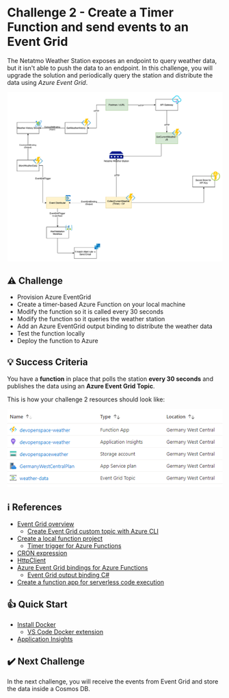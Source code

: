 # Challenge 2 - Create a Timer Function and send events to an Event Grid

The Netatmo Weather Station exposes an endpoint to query weather data, but it isn't able to push the data to an endpoint. In this challenge, you will upgrade the solution and periodically query the station and distribute the data using *Azure Event Grid*.

![Architecture](/Assets/Images/challange-2/architecture.png)

## ⚠️ Challenge

* Provision Azure EventGrid
* Create a timer-based Azure Function on your local machine
* Modify the function so it is called every 30 seconds
* Modify the function so it queries the weather station
* Add an Azure EventGrid output binding to distribute the weather data
* Test the function locally
* Deploy the function to Azure

## 💡 Success Criteria

You have a **function** in place that polls the station **every 30 seconds** and publishes the data using an **Azure Event Grid Topic**.

This is how your challenge 2 resources should look like:

![Resource group](/Assets/Images/challange-2/resoruce-group.png)

## ℹ️ References

* [Event Grid overview](https://docs.microsoft.com/en-us/azure/event-grid/overview)
  * [Create Event Grid custom topic with Azure CLI](https://docs.microsoft.com/en-us/azure/event-grid/scripts/event-grid-cli-create-custom-topic?WT.mc_id=AZ-MVP-5003203)
* [Create a local function project](https://docs.microsoft.com/en-us/azure/azure-functions/functions-create-first-azure-function-azure-cli?tabs=bash%2Cbrowser&pivots=programming-language-csharp&WT.mc_id=AZ-MVP-5003203#create-a-local-function-project)
  * [Timer trigger for Azure Functions](https://docs.microsoft.com/en-us/azure/azure-functions/functions-bindings-timer?tabs=csharp)
* [CRON expression](https://en.wikipedia.org/wiki/Cron#CRON_expression)
* [HttpClient](https://docs.microsoft.com/en-us/dotnet/api/system.net.http.httpclient?view=netcore-3.1&WT.mc_id=AZ-MVP-5003203)
* [Azure Event Grid bindings for Azure Functions](https://docs.microsoft.com/en-us/azure/event-grid/post-to-custom-topic?WT.mc_id=AZ-MVP-5003203)
  * [Event Grid output binding C#](https://docs.microsoft.com/en-us/azure/azure-functions/functions-bindings-event-grid-output?tabs=csharp)
* [Create a function app for serverless code execution](https://docs.microsoft.com/en-us/azure/azure-functions/scripts/functions-cli-create-serverless?WT.mc_id=AZ-MVP-5003203)

## 👍 Quick Start

* [Install Docker](https://www.docker.com/get-started)
  * [VS Code Docker extension](https://marketplace.visualstudio.com/items?itemName=ms-azuretools.vscode-docker)
* [Application Insights](https://docs.microsoft.com/en-us/azure/azure-monitor/app/app-insights-overview)

## ✔️ Next Challenge

In the next challenge, you will receive the events from Event Grid and store the data inside a Cosmos DB.

